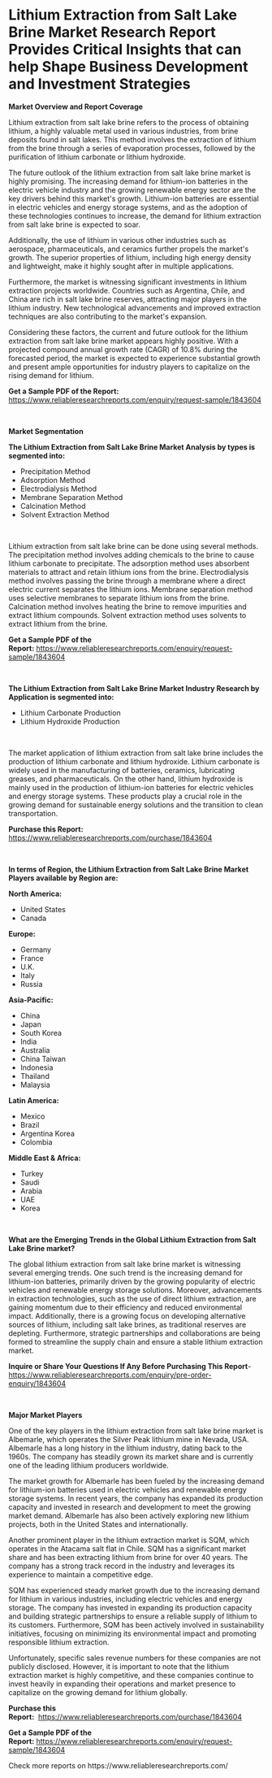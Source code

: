 <p><h1>Lithium Extraction from Salt Lake Brine Market Research Report Provides Critical Insights that can help Shape Business Development and Investment Strategies</h1></p><p><strong>Market Overview and Report Coverage</strong></p>
<p><p>Lithium extraction from salt lake brine refers to the process of obtaining lithium, a highly valuable metal used in various industries, from brine deposits found in salt lakes. This method involves the extraction of lithium from the brine through a series of evaporation processes, followed by the purification of lithium carbonate or lithium hydroxide.</p><p>The future outlook of the lithium extraction from salt lake brine market is highly promising. The increasing demand for lithium-ion batteries in the electric vehicle industry and the growing renewable energy sector are the key drivers behind this market's growth. Lithium-ion batteries are essential in electric vehicles and energy storage systems, and as the adoption of these technologies continues to increase, the demand for lithium extraction from salt lake brine is expected to soar.</p><p>Additionally, the use of lithium in various other industries such as aerospace, pharmaceuticals, and ceramics further propels the market's growth. The superior properties of lithium, including high energy density and lightweight, make it highly sought after in multiple applications.</p><p>Furthermore, the market is witnessing significant investments in lithium extraction projects worldwide. Countries such as Argentina, Chile, and China are rich in salt lake brine reserves, attracting major players in the lithium industry. New technological advancements and improved extraction techniques are also contributing to the market's expansion.</p><p>Considering these factors, the current and future outlook for the lithium extraction from salt lake brine market appears highly positive. With a projected compound annual growth rate (CAGR) of 10.8% during the forecasted period, the market is expected to experience substantial growth and present ample opportunities for industry players to capitalize on the rising demand for lithium.</p></p>
<p><strong>Get a Sample PDF of the Report:</strong> <a href="https://www.reliableresearchreports.com/enquiry/request-sample/1843604">https://www.reliableresearchreports.com/enquiry/request-sample/1843604</a></p>
<p>&nbsp;</p>
<p><strong>Market Segmentation</strong></p>
<p><strong>The Lithium Extraction from Salt Lake Brine Market Analysis by types is segmented into:</strong></p>
<p><ul><li>Precipitation Method</li><li>Adsorption Method</li><li>Electrodialysis Method</li><li>Membrane Separation Method</li><li>Calcination Method</li><li>Solvent Extraction Method</li></ul></p>
<p>&nbsp;</p>
<p><p>Lithium extraction from salt lake brine can be done using several methods. The precipitation method involves adding chemicals to the brine to cause lithium carbonate to precipitate. The adsorption method uses absorbent materials to attract and retain lithium ions from the brine. Electrodialysis method involves passing the brine through a membrane where a direct electric current separates the lithium ions. Membrane separation method uses selective membranes to separate lithium ions from the brine. Calcination method involves heating the brine to remove impurities and extract lithium compounds. Solvent extraction method uses solvents to extract lithium from the brine.</p></p>
<p><strong>Get a Sample PDF of the Report:</strong>&nbsp;<a href="https://www.reliableresearchreports.com/enquiry/request-sample/1843604">https://www.reliableresearchreports.com/enquiry/request-sample/1843604</a></p>
<p>&nbsp;</p>
<p><strong>The Lithium Extraction from Salt Lake Brine Market Industry Research by Application is segmented into:</strong></p>
<p><ul><li>Lithium Carbonate Production</li><li>Lithium Hydroxide Production</li></ul></p>
<p>&nbsp;</p>
<p><p>The market application of lithium extraction from salt lake brine includes the production of lithium carbonate and lithium hydroxide. Lithium carbonate is widely used in the manufacturing of batteries, ceramics, lubricating greases, and pharmaceuticals. On the other hand, lithium hydroxide is mainly used in the production of lithium-ion batteries for electric vehicles and energy storage systems. These products play a crucial role in the growing demand for sustainable energy solutions and the transition to clean transportation.</p></p>
<p><strong>Purchase this Report:</strong>&nbsp; <a href="https://www.reliableresearchreports.com/purchase/1843604">https://www.reliableresearchreports.com/purchase/1843604</a></p>
<p>&nbsp;</p>
<p><strong>In terms of Region, the Lithium Extraction from Salt Lake Brine Market Players available by Region are:</strong></p>
<p>
    <p> <strong> North America: </strong>
        <ul>
            <li>United States</li>
            <li>Canada</li>
        </ul>
        </p> 
    <p> <strong> Europe: </strong>
        <ul>
            <li>Germany</li>
            <li>France</li>
            <li>U.K.</li>
            <li>Italy</li>
            <li>Russia</li>
        </ul>
        </p> 
    <p> <strong> Asia-Pacific: </strong>
        <ul>
            <li>China</li>
            <li>Japan</li>
            <li>South Korea</li>
            <li>India</li>
            <li>Australia</li>
            <li>China Taiwan</li>
            <li>Indonesia</li>
            <li>Thailand</li>
            <li>Malaysia</li>
        </ul>
        </p> 
    <p> <strong> Latin America: </strong>
        <ul>
            <li>Mexico</li>
            <li>Brazil</li>
            <li>Argentina Korea</li>
            <li>Colombia</li>
        </ul>
        </p> 
    <p> <strong> Middle East & Africa: </strong>
        <ul>
            <li>Turkey</li>
            <li>Saudi</li>
            <li>Arabia</li>
            <li>UAE</li>
            <li>Korea</li>
        </ul>
    </p>
    </p>
<p>&nbsp;</p>
<p><strong>What are the Emerging Trends in the Global Lithium Extraction from Salt Lake Brine market?</strong></p>
<p><p>The global lithium extraction from salt lake brine market is witnessing several emerging trends. One such trend is the increasing demand for lithium-ion batteries, primarily driven by the growing popularity of electric vehicles and renewable energy storage solutions. Moreover, advancements in extraction technologies, such as the use of direct lithium extraction, are gaining momentum due to their efficiency and reduced environmental impact. Additionally, there is a growing focus on developing alternative sources of lithium, including salt lake brines, as traditional reserves are depleting. Furthermore, strategic partnerships and collaborations are being formed to streamline the supply chain and ensure a stable lithium extraction market.</p></p>
<p><strong>Inquire or Share Your Questions If Any Before Purchasing This Report</strong>- <a href="https://www.reliableresearchreports.com/enquiry/pre-order-enquiry/1843604">https://www.reliableresearchreports.com/enquiry/pre-order-enquiry/1843604</a></p>
<p>&nbsp;</p>
<p><strong>Major Market Players</strong></p>
<p><p>One of the key players in the lithium extraction from salt lake brine market is Albemarle, which operates the Silver Peak lithium mine in Nevada, USA. Albemarle has a long history in the lithium industry, dating back to the 1960s. The company has steadily grown its market share and is currently one of the leading lithium producers worldwide. </p><p>The market growth for Albemarle has been fueled by the increasing demand for lithium-ion batteries used in electric vehicles and renewable energy storage systems. In recent years, the company has expanded its production capacity and invested in research and development to meet the growing market demand. Albemarle has also been actively exploring new lithium projects, both in the United States and internationally.</p><p>Another prominent player in the lithium extraction market is SQM, which operates in the Atacama salt flat in Chile. SQM has a significant market share and has been extracting lithium from brine for over 40 years. The company has a strong track record in the industry and leverages its experience to maintain a competitive edge.</p><p>SQM has experienced steady market growth due to the increasing demand for lithium in various industries, including electric vehicles and energy storage. The company has invested in expanding its production capacity and building strategic partnerships to ensure a reliable supply of lithium to its customers. Furthermore, SQM has been actively involved in sustainability initiatives, focusing on minimizing its environmental impact and promoting responsible lithium extraction.</p><p>Unfortunately, specific sales revenue numbers for these companies are not publicly disclosed. However, it is important to note that the lithium extraction market is highly competitive, and these companies continue to invest heavily in expanding their operations and market presence to capitalize on the growing demand for lithium globally.</p></p>
<p><strong>Purchase this Report:</strong>&nbsp;&nbsp;<a href="https://www.reliableresearchreports.com/purchase/1843604">https://www.reliableresearchreports.com/purchase/1843604</a></p>
<p></p>
<p><strong>Get a Sample PDF of the Report:</strong>&nbsp;<a href="https://www.reliableresearchreports.com/enquiry/request-sample/1843604">https://www.reliableresearchreports.com/enquiry/request-sample/1843604</a></p>
<p>Check more reports on https://www.reliableresearchreports.com/</p>